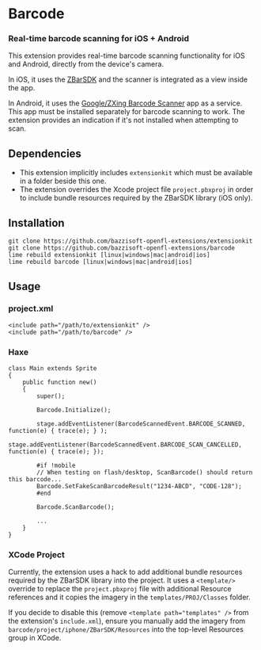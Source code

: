 Barcode
=======

### Real-time barcode scanning for iOS + Android

This extension provides real-time barcode scanning functionality for iOS and Android, 
directly from the device's camera.

In iOS, it uses the [ZBarSDK](http://zbar.sourceforge.net/iphone/) and the scanner is
integrated as a view inside the app.

In Android, it uses the [Google/ZXing Barcode Scanner](https://play.google.com/store/apps/details?id=com.google.zxing.client.android) app as a service. This app
must be installed separately for barcode scanning to work. The extension provides
an indication if it's not installed when attempting to scan.


Dependencies
------------

- This extension implicitly includes `extensionkit` which must be available in a folder
  beside this one.
- The extension overrides the Xcode project file `project.pbxproj` in order to include 
  bundle resources required by the ZBarSDK library (iOS only).


Installation
------------

    git clone https://github.com/bazzisoft-openfl-extensions/extensionkit
    git clone https://github.com/bazzisoft-openfl-extensions/barcode
    lime rebuild extensionkit [linux|windows|mac|android|ios]
    lime rebuild barcode [linux|windows|mac|android|ios]


Usage
-----

### project.xml

    <include path="/path/to/extensionkit" />
    <include path="/path/to/barcode" />


### Haxe
    
    class Main extends Sprite
    {
    	public function new()
        {
    		super();

            Barcode.Initialize();

            stage.addEventListener(BarcodeScannedEvent.BARCODE_SCANNED, function(e) { trace(e); } );
            stage.addEventListener(BarcodeScannedEvent.BARCODE_SCAN_CANCELLED, function(e) { trace(e); });
    
            #if !mobile
            // When testing on flash/desktop, ScanBarcode() should return this barcode...
            Barcode.SetFakeScanBarcodeResult("1234-ABCD", "CODE-128");
            #end

            Barcode.ScanBarcode();

            ...
        }
    }


### XCode Project

Currently, the extension uses a hack to add additional bundle resources required
by the ZBarSDK library into the project. It uses a `<template/>` override to
replace the `project.pbxproj` file with additional Resource references and it 
copies the imagery in the `templates/PROJ/Classes` folder.

If you decide to disable this (remove `<template path="templates" />` from the 
extension's `include.xml`), ensure you manually add the imagery from
`barcode/project/iphone/ZBarSDK/Resources` into the top-level Resources
group in XCode.